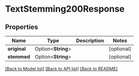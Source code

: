 # TextStemming200Response

## Properties

Name | Type | Description | Notes
------------ | ------------- | ------------- | -------------
**original** | Option<**String**> |  | [optional]
**stemmed** | Option<**String**> |  | [optional]

[[Back to Model list]](../README.md#documentation-for-models) [[Back to API list]](../README.md#documentation-for-api-endpoints) [[Back to README]](../README.md)


